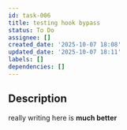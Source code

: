 ```yaml
---
id: task-006
title: testing hook bypass
status: To Do
assignee: []
created_date: '2025-10-07 18:08'
updated_date: '2025-10-07 18:11'
labels: []
dependencies: []
---
```


## Description

<!-- SECTION:DESCRIPTION:BEGIN -->
really writing here is **much better**
<!-- SECTION:DESCRIPTION:END -->
